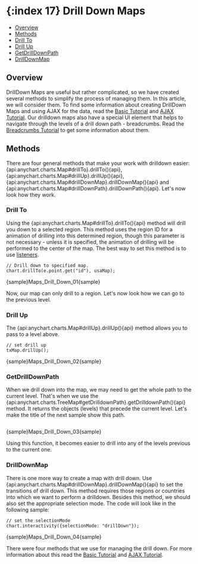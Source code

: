 {:index 17}
Drill Down Maps
=================

* [Overview](#overview)
* [Methods](#methods)
 * [Drill To](#drill_to)
 * [Drill Up](#drill_up)
 * [GetDrillDownPath](#getdrilldownpath)
 * [DrillDownMap](#drilldownmap)


## Overview

DrillDown Maps are useful but rather complicated, so we have created several methods to simplify the process of managing them. In this article, we will consider them. 
To find some information about creating DrillDown Maps and using AJAX for the data, read the [Basic Tutorial](Basic_tutorial) and [AJAX Tutorial](AJAX_Tutorial).
Our drilldown maps also have a special UI element that helps to navigate through the levels of a drill down path - breadcrumbs. Read the [Breadcrumbs Tutorial](Breadcrumbs_Tutorial) to get some information about them.


## Methods

There are four general methods that make your work with drilldown easier: {api:anychart.charts.Map#drillTo}.drillTo(){api}, {api:anychart.charts.Map#drillUp}.drillUp(){api}, {api:anychart.charts.Map#drillDownMap}.drillDownMap(){api} and {api:anychart.charts.Map#drillDownPath}.drillDownPath(){api}. Let's now look how they work.

### Drill To

Using the {api:anychart.charts.Map#drillTo}.drillTo(){api} method will drill you down to a selected region. This method uses the region ID for a animation of drilling into this determined region, though this parameter is not necessary - unless it is specified, the animation of drilling will be performed to the center of the map. The best way to set this method is to use [listeners](Event_Listeners).

```
// Drill down to specified map.
chart.drillTo(e.point.get("id"), usaMap);
```

{sample}Maps\_Drill\_Down\_01{sample}

Now, our map can only drill to a region. Let's now look how we can go to the previous level.


### Drill Up

The {api:anychart.charts.Map#drillUp}.drillUp(){api} method allows you to pass to a level above. 

```
// set drill up
txMap.drillUp();
```

{sample}Maps\_Drill\_Down\_02{sample}


### GetDrillDownPath

When we drill down into the map, we may need to get the whole path to the current level. That's when we use the {api:anychart.charts.TreeMap#getDrilldownPath}.getDrilldownPath(){api} method. It returns the objects (levels) that precede the current level. Let's make the title of the next sample show this path.

```

```

{sample}Maps\_Drill\_Down\_03{sample}

Using this function, it becomes easier to drill into any of the levels previous to the current one.


### DrillDownMap

There is one more way to create a map with drill down. Use {api:anychart.charts.Map#drillDownMap}.drillDownMap(){api} to set the transitions of drill down. This method requires those regions or countries into which we want to perform a drilldown. Besides this method, we should also set the appropriate selection mode. The code will look like in the following sample:

```
// set the selectionMode    
chart.interactivity({selectionMode: "drillDown"});
```

{sample}Maps\_Drill\_Down\_04{sample}

There were four methods that we use for managing the drill down. For more information about this read the [Basic Tutorial](Basic_tutorial) and [AJAX Tutorial](AJAX_Tutorial).